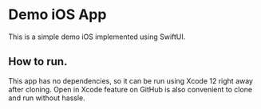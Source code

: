 # Demo iOS App
This is a simple demo iOS implemented using SwiftUI.

## How to run.
This app has no dependencies, so it can be run using Xcode 12 right away after cloning.
Open in Xcode feature on GitHub is also convenient to clone and run without hassle.
